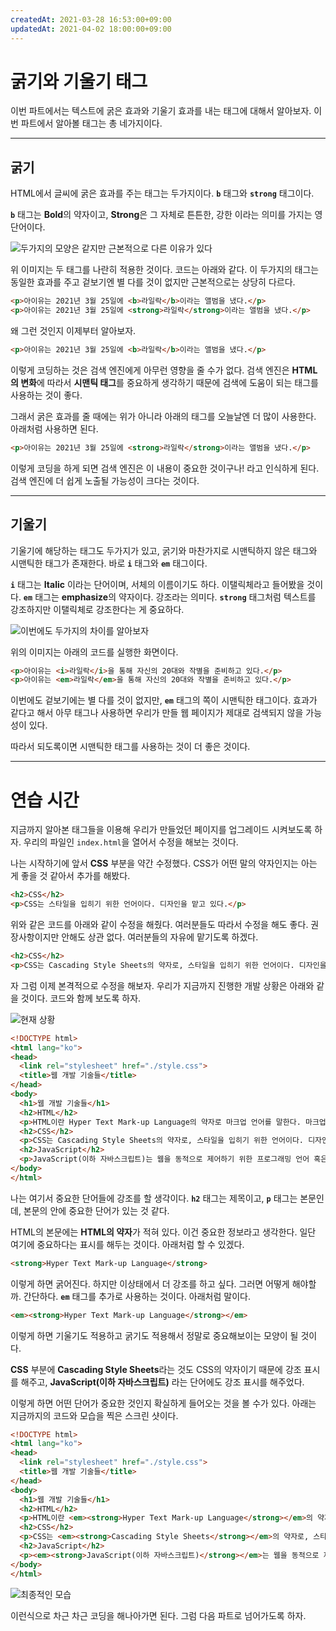 ```yaml
---
createdAt: 2021-03-28 16:53:00+09:00
updatedAt: 2021-04-02 18:00:00+09:00
---
```


# 굵기와 기울기 태그
이번 파트에서는 텍스트에 굵은 효과와 기울기 효과를 내는 태그에 대해서 알아보자. 이번 파트에서 알아볼 태그는 총 네가지이다.

---

## 굵기
HTML에서 글씨에 굵은 효과를 주는 태그는 두가지이다. **`b`** 태그와 **`strong`** 태그이다.

**`b`** 태그는 **Bold**의 약자이고, **Strong**은 그 자체로 튼튼한, 강한 이라는 의미를 가지는 영단어이다.

![두가지의 모양은 같지만 근본적으로 다른 이유가 있다](https://i.postimg.cc/NGm6td4R/K-20210328-173318.png)

위 이미지는 두 태그를 나란히 적용한 것이다. 코드는 아래와 같다. 이 두가지의 태그는 동일한 효과를 주고 겉보기엔 별 다를 것이 없지만 근본적으로는 상당히 다르다.

```html
<p>아이유는 2021년 3월 25일에 <b>라일락</b>이라는 앨범을 냈다.</p>
<p>아이유는 2021년 3월 25일에 <strong>라일락</strong>이라는 앨범을 냈다.</p>
```

왜 그런 것인지 이제부터 알아보자.

```html
<p>아이유는 2021년 3월 25일에 <b>라일락</b>이라는 앨범을 냈다.</p>
```

이렇게 코딩하는 것은 검색 엔진에게 아무런 영향을 줄 수가 없다. 검색 엔진은 **HTML의 변화**에 따라서 **시맨틱 태그**를 중요하게 생각하기 때문에 검색에 도움이 되는 태그를 사용하는 것이 좋다.

그래서 굵은 효과를 줄 때에는 위가 아니라 아래의 태그를 오늘날엔 더 많이 사용한다. 아래처럼 사용하면 된다.

```html
<p>아이유는 2021년 3월 25일에 <strong>라일락</strong>이라는 앨범을 냈다.</p>
```

이렇게 코딩을 하게 되면 검색 엔진은 이 내용이 중요한 것이구나! 라고 인식하게 된다. 검색 엔진에 더 쉽게 노출될 가능성이 크다는 것이다.

---

## 기울기
기울기에 해당하는 태그도 두가지가 있고, 굵기와 마찬가지로 시맨틱하지 않은 태그와 시맨틱한 태그가 존재한다. 바로 **`i`** 태그와 **`em`** 태그이다.

**`i`** 태그는 **Italic** 이라는 단어이며, 서체의 이름이기도 하다. 이탤릭체라고 들어봤을 것이다. **`em`** 태그는 **emphasize**의 약자이다. 강조라는 의미다. **`strong`** 태그처럼 텍스트를 강조하지만 이탤릭체로 강조한다는 게 중요하다.

![이번에도 두가지의 차이를 알아보자](https://i.postimg.cc/JzLmgzhb/K-20210328-173733.png)

위의 이미지는 아래의 코드를 실행한 화면이다.

```html
<p>아이유는 <i>라일락</i>을 통해 자신의 20대와 작별을 준비하고 있다.</p>
<p>아이유는 <em>라일락</em>을 통해 자신의 20대와 작별을 준비하고 있다.</p>
```

이번에도 겉보기에는 별 다를 것이 없지만, **`em`** 태그의 쪽이 시맨틱한 태그이다. 효과가 같다고 해서 아무 태그나 사용하면 우리가 만들 웹 페이지가 제대로 검색되지 않을 가능성이 있다.

따라서 되도록이면 시맨틱한 태그를 사용하는 것이 더 좋은 것이다.

---

# 연습 시간
지금까지 알아본 태그들을 이용해 우리가 만들었던 페이지를 업그레이드 시켜보도록 하자. 우리의 파일인 `index.html`을 열어서 수정을 해보는 것이다.

나는 시작하기에 앞서 **CSS** 부분을 약간 수정했다. CSS가 어떤 말의 약자인지는 아는 게 좋을 것 같아서 추가를 해봤다.

```html
<h2>CSS</h2>
<p>CSS는 스타일을 입히기 위한 언어이다. 디자인을 맡고 있다.</p>
```

위와 같은 코드를 아래와 같이 수정을 해줬다. 여러분들도 따라서 수정을 해도 좋다. 권장사항이지만 안해도 상관 없다. 여러분들의 자유에 맡기도록 하겠다.

```html
<h2>CSS</h2>
<p>CSS는 Cascading Style Sheets의 약자로, 스타일을 입히기 위한 언어이다. 디자인을 맡고 있다.</p>
```

자 그럼 이제 본격적으로 수정을 해보자. 우리가 지금까지 진행한 개발 상황은 아래와 같을 것이다. 코드와 함께 보도록 하자.

![현재 상황](https://i.postimg.cc/qvzTTcDv/K-20210402-181025.png)

```html
<!DOCTYPE html>
<html lang="ko">
<head>
  <link rel="stylesheet" href="./style.css">
  <title>웹 개발 기술들</title>
</head>
<body>
  <h1>웹 개발 기술들</h1>
  <h2>HTML</h2>
  <p>HTML이란 Hyper Text Mark-up Language의 약자로 마크업 언어를 말한다. 마크업 언어는 웹의 뼈대를 구성하는 언어라고 이해하면 되겠다. 웹을 구성하는 세가지 요소중 가장 중요한 요소이다.</p>
  <h2>CSS</h2>
  <p>CSS는 Cascading Style Sheets의 약자로, 스타일을 입히기 위한 언어이다. 디자인을 맡고 있다.</p>
  <h2>JavaScript</h2>
  <p>JavaScript(이하 자바스크립트)는 웹을 동적으로 제어하기 위한 프로그래밍 언어 혹은 스크립트 언어이다. HTML과 CSS를 전부 조정할 수 있다.</p>
</body>
</html>
```

나는 여기서 중요한 단어들에 강조를 할 생각이다. **`h2`** 태그는 제목이고, **`p`** 태그는 본문인데, 본문의 안에 중요한 단어가 있는 것 같다.

HTML의 본문에는 **HTML의 약자**가 적혀 있다. 이건 중요한 정보라고 생각한다. 일단 여기에 중요하다는 표시를 해두는 것이다. 아래처럼 할 수 있겠다.

```html
<strong>Hyper Text Mark-up Language</strong>
```

이렇게 하면 굵어진다. 하지만 이상태에서 더 강조를 하고 싶다. 그러면 어떻게 해야할까. 간단하다. **`em`** 태그를 추가로 사용하는 것이다. 아래처럼 말이다.

```html
<em><strong>Hyper Text Mark-up Language</strong></em>
```

이렇게 하면 기울기도 적용하고 굵기도 적용해서 정말로 중요해보이는 모양이 될 것이다.

**CSS** 부분에 **Cascading Style Sheets**라는 것도 CSS의 약자이기 때문에 강조 표시를 해주고, **JavaScript(이하 자바스크립트)** 라는 단어에도 강조 표시를 해주었다.

이렇게 하면 어떤 단어가 중요한 것인지 확실하게 들어오는 것을 볼 수가 있다. 아래는 지금까지의 코드와 모습을 찍은 스크린 샷이다.

```html
<!DOCTYPE html>
<html lang="ko">
<head>
  <link rel="stylesheet" href="./style.css">
  <title>웹 개발 기술들</title>
</head>
<body>
  <h1>웹 개발 기술들</h1>
  <h2>HTML</h2>
  <p>HTML이란 <em><strong>Hyper Text Mark-up Language</strong></em>의 약자로 마크업 언어를 말한다. 마크업 언어는 웹의 뼈대를 구성하는 언어라고 이해하면 되겠다. 웹을 구성하는 세가지 요소중 가장 중요한 요소이다.</p>
  <h2>CSS</h2>
  <p>CSS는 <em><strong>Cascading Style Sheets</strong></em>의 약자로, 스타일을 입히기 위한 언어이다. 디자인을 맡고 있다.</p>
  <h2>JavaScript</h2>
  <p><em><strong>JavaScript(이하 자바스크립트)</strong></em>는 웹을 동적으로 제어하기 위한 프로그래밍 언어 혹은 스크립트 언어이다. HTML과 CSS를 전부 조정할 수 있다.</p>
</body>
</html>
```

![최종적인 모습](https://i.postimg.cc/zXsTTNbw/K-20210402-181930.png)

이런식으로 차근 차근 코딩을 해나아가면 된다. 그럼 다음 파트로 넘어가도록 하자.